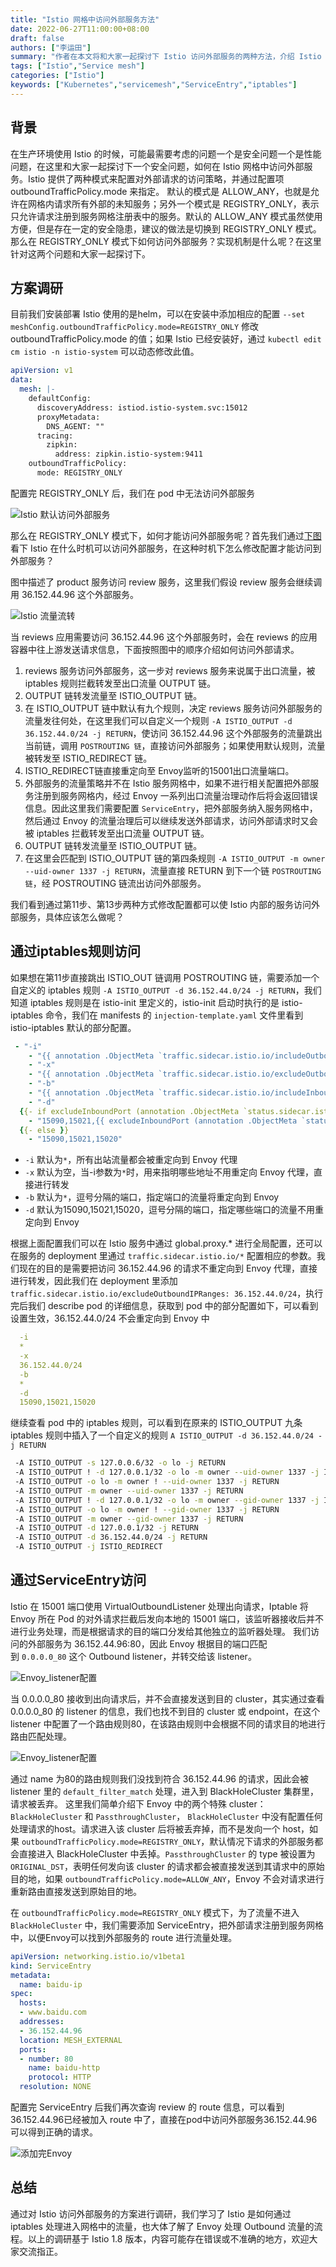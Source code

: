 ```yaml
---
title: "Istio 网格中访问外部服务方法"
date: 2022-06-27T11:00:00+08:00
draft: false
authors: ["李运田"]
summary: "作者在本文将和大家一起探讨下 Istio 访问外部服务的两种方法，介绍 Istio 访问外部服务的原理。"
tags: ["Istio","Service mesh"]
categories: ["Istio"]
keywords: ["Kubernetes","servicemesh","ServiceEntry","iptables"]
---
```


## 背景

在生产环境使用 Istio 的时候，可能最需要考虑的问题一个是安全问题一个是性能问题，在这里和大家一起探讨下一个安全问题，如何在 Istio 网格中访问外部服务。Istio 提供了两种模式来配置对外部请求的访问策略，并通过配置项 outboundTrafficPolicy.mode 来指定。 默认的模式是 ALLOW_ANY，也就是允许在网格内请求所有外部的未知服务；另外一个模式是 REGISTRY_ONLY，表示只允许请求注册到服务网格注册表中的服务。默认的 ALLOW_ANY 模式虽然使用方便，但是存在一定的安全隐患，建议的做法是切换到 REGISTRY_ONLY 模式。那么在 REGISTRY_ONLY 模式下如何访问外部服务？实现机制是什么呢？在这里针对这两个问题和大家一起探讨下。

## 方案调研

目前我们安装部署 Istio 使用的是helm，可以在安装中添加相应的配置 `--set meshConfig.outboundTrafficPolicy.mode=REGISTRY_ONLY` 修改 outboundTrafficPolicy.mode 的值；如果 Istio 已经安装好，通过 `kubectl edit cm istio -n istio-system` 可以动态修改此值。
```yaml
apiVersion: v1
data:
  mesh: |-
    defaultConfig:
      discoveryAddress: istiod.istio-system.svc:15012
      proxyMetadata:
        DNS_AGENT: ""
      tracing:
        zipkin:
          address: zipkin.istio-system:9411
    outboundTrafficPolicy:
      mode: REGISTRY_ONLY
```
配置完 REGISTRY_ONLY 后，我们在 pod 中无法访问外部服务

![Istio 默认访问外部服务](callexternal.jpg)

那么在 REGISTRY_ONLY 模式下，如何才能访问外部服务呢？首先我们通过[下图](https://jimmysong.io/blog/sidecar-injection-iptables-and-traffic-routing/) 看下 Istio 在什么时机可以访问外部服务，在这种时机下怎么修改配置才能访问到外部服务？

图中描述了 product 服务访问 review 服务，这里我们假设 review 服务会继续调用 36.152.44.96 这个外部服务。

![Istio 流量流转](iptables.jpg)

当 reviews 应用需要访问 36.152.44.96 这个外部服务时，会在 reviews 的应用容器中往上游发送请求信息，下面按照图中的顺序介绍如何访问外部请求。
1. reviews 服务访问外部服务，这一步对 reviews 服务来说属于出口流量，被 iptables 规则拦截转发至出口流量 OUTPUT 链。 
2. OUTPUT 链转发流量至 ISTIO_OUTPUT 链。
3. 在 ISTIO_OUTPUT 链中默认有九个规则，决定 reviews 服务访问外部服务的流量发往何处，在这里我们可以自定义一个规则 `-A ISTIO_OUTPUT -d 36.152.44.0/24 -j RETURN`，使访问 36.152.44.96 这个外部服务的流量跳出当前链，调用 `POSTROUTING 链`，直接访问外部服务；如果使用默认规则，流量被转发至 ISTIO_REDIRECT 链。
4. ISTIO_REDIRECT链直接重定向至 Envoy监听的15001出口流量端口。
5. 外部服务的流量策略并不在 Istio 服务网格中，如果不进行相关配置把外部服务注册到服务网格内，经过 Envoy 一系列出口流量治理动作后将会返回错误信息。因此这里我们需要配置 `ServiceEntry`，把外部服务纳入服务网格中，然后通过 Envoy 的流量治理后可以继续发送外部请求，访问外部请求时又会被 iptables 拦截转发至出口流量 OUTPUT 链。
6. OUTPUT 链转发流量至 ISTIO_OUTPUT 链。
7. 在这里会匹配到 ISTIO_OUTPUT 链的第四条规则 `-A ISTIO_OUTPUT -m owner --uid-owner 1337 -j RETURN`，流量直接 RETURN 到下一个链 `POSTROUTING 链`，经 POSTROUTING 链流出访问外部服务。

我们看到通过第11步、第13步两种方式修改配置都可以使 Istio 内部的服务访问外部服务，具体应该怎么做呢？ 

## 通过iptables规则访问

如果想在第11步直接跳出 ISTIO_OUT 链调用 POSTROUTING 链，需要添加一个自定义的 iptables 规则 `-A ISTIO_OUTPUT -d 36.152.44.0/24 -j RETURN`，我们知道 iptables 规则是在 istio-init 里定义的，istio-init 启动时执行的是 istio-iptables 命令，我们在 manifests 的 `injection-template.yaml` 文件里看到 istio-iptables 默认的部分配置。
```yaml
 - "-i"
    - "{{ annotation .ObjectMeta `traffic.sidecar.istio.io/includeOutboundIPRanges` .Values.global.proxy.includeIPRanges }}"
    - "-x"
    - "{{ annotation .ObjectMeta `traffic.sidecar.istio.io/excludeOutboundIPRanges` .Values.global.proxy.excludeIPRanges }}"
    - "-b"
    - "{{ annotation .ObjectMeta `traffic.sidecar.istio.io/includeInboundPorts` `*` }}"
    - "-d"
  {{- if excludeInboundPort (annotation .ObjectMeta `status.sidecar.istio.io/port` .Values.global.proxy.statusPort) (annotation .ObjectMeta `traffic.sidecar.istio.io/excludeInboundPorts` .Values.global.proxy.excludeInboundPorts) }}
    - "15090,15021,{{ excludeInboundPort (annotation .ObjectMeta `status.sidecar.istio.io/port` .Values.global.proxy.statusPort) (annotation .ObjectMeta `traffic.sidecar.istio.io/excludeInboundPorts` .Values.global.proxy.excludeInboundPorts) }}"
  {{- else }}
    - "15090,15021,15020"
```

- `-i` 默认为`*`，所有出站流量都会被重定向到 Envoy 代理
- `-x` 默认为空，当-i参数为`*`时，用来指明哪些地址不用重定向 Envoy 代理，直接进行转发 
- `-b` 默认为`*`，逗号分隔的端口，指定端口的流量将重定向到 Envoy
- `-d` 默认为15090,15021,15020，逗号分隔的端口，指定哪些端口的流量不用重定向到 Envoy

根据上面配置我们可以在 Istio 服务中通过 global.proxy.* 进行全局配置，还可以在服务的 deployment 里通过 `traffic.sidecar.istio.io/*` 配置相应的参数。我们现在的目的是需要把访问 36.152.44.96 的请求不重定向到 Envoy 代理，直接进行转发，因此我们在 deployment 里添加 `traffic.sidecar.istio.io/excludeOutboundIPRanges: 36.152.44.0/24`，执行完后我们 describe pod 的详细信息，获取到 pod 中的部分配置如下，可以看到设置生效，36.152.44.0/24 不会重定向到 Envoy 中

```yaml
  -i
  *
  -x
  36.152.44.0/24
  -b
  *
  -d
  15090,15021,15020
```
继续查看 pod 中的 iptables 规则，可以看到在原来的 ISTIO_OUTPUT 九条 iptables 规则中插入了一个自定义的规则 `A ISTIO_OUTPUT -d 36.152.44.0/24 -j RETURN`

```bash
 -A ISTIO_OUTPUT -s 127.0.0.6/32 -o lo -j RETURN
 -A ISTIO_OUTPUT ! -d 127.0.0.1/32 -o lo -m owner --uid-owner 1337 -j ISTIO_IN_REDIRECT
 -A ISTIO_OUTPUT -o lo -m owner ! --uid-owner 1337 -j RETURN
 -A ISTIO_OUTPUT -m owner --uid-owner 1337 -j RETURN
 -A ISTIO_OUTPUT ! -d 127.0.0.1/32 -o lo -m owner --gid-owner 1337 -j ISTIO_IN_REDIRECT
 -A ISTIO_OUTPUT -o lo -m owner ! --gid-owner 1337 -j RETURN
 -A ISTIO_OUTPUT -m owner --gid-owner 1337 -j RETURN
 -A ISTIO_OUTPUT -d 127.0.0.1/32 -j RETURN
 -A ISTIO_OUTPUT -d 36.152.44.0/24 -j RETURN
 -A ISTIO_OUTPUT -j ISTIO_REDIRECT
```

## 通过ServiceEntry访问

Istio 在 15001 端口使用 VirtualOutboundListener 处理出向请求，Iptable 将 Envoy 所在 Pod 的对外请求拦截后发向本地的 15001 端口，该监听器接收后并不进行业务处理，而是根据请求的目的端口分发给其他独立的监听器处理。 我们访问的外部服务为 36.152.44.96:80，因此 Envoy 根据目的端口匹配到 `0.0.0.0_80` 这个 Outbound listener，并转交给该 listener。

![Envoy_listener配置](envoy_listener.jpg)

当 0.0.0.0_80 接收到出向请求后，并不会直接发送到目的 cluster，其实通过查看 0.0.0.0_80 的 listener 的信息，我们也找不到目的 cluster 或 endpoint，在这个 listener 中配置了一个路由规则80，在该路由规则中会根据不同的请求目的地进行路由匹配处理。

![Envoy_listener配置](envoy_route.jpg)

通过 name 为80的路由规则我们没找到符合 36.152.44.96 的请求，因此会被 listener 里的 `default_filter_match` 处理，进入到 BlackHoleCluster 集群里，请求被丢弃。
这里我们简单介绍下 Envoy 中的两个特殊 cluster：`BlackHoleCluster` 和 `PassthroughCluster`，
`BlackHoleCluster` 中没有配置任何处理请求的host。请求进入该 cluster 后将被丢弃掉，而不是发向一个 host，如果 `outboundTrafficPolicy.mode=REGISTRY_ONLY`，默认情况下请求的外部服务都会直接进入 BlackHoleCluster 中丢掉。`PassthroughCluster` 的 type 被设置为 `ORIGINAL_DST`，表明任何发向该 cluster 的请求都会被直接发送到其请求中的原始目的地，如果 `outboundTrafficPolicy.mode=ALLOW_ANY`，Envoy 不会对请求进行重新路由直接发送到原始目的地。

在 `outboundTrafficPolicy.mode=REGISTRY_ONLY` 模式下，为了流量不进入 `BlackHoleCluster` 中，我们需要添加 ServiceEntry，把外部请求注册到服务网格中，以便Envoy可以找到外部服务的 route 进行流量处理。

```yaml
apiVersion: networking.istio.io/v1beta1
kind: ServiceEntry
metadata:
  name: baidu-ip
spec:
  hosts:
  - www.baidu.com
  addresses:
  - 36.152.44.96
  location: MESH_EXTERNAL
  ports:
  - number: 80
    name: baidu-http
    protocol: HTTP
  resolution: NONE
```

配置完 ServiceEntry 后我们再次查询 review 的 route 信息，可以看到36.152.44.96已经被加入 route 中了，直接在pod中访问外部服务36.152.44.96可以得到正确的请求。


![添加完Envoy](envoy_route_baidu.jpg)

## 总结

通过对 Istio 访问外部服务的方案进行调研，我们学习了 Istio 是如何通过 iptables 处理进入网格中的流量，也大体了解了 Envoy 处理 Outbound 流量的流程。以上的调研基于 Istio 1.8 版本，内容可能存在错误或不准确的地方，欢迎大家交流指正。

